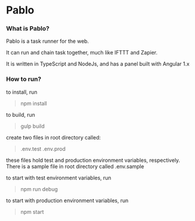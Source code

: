 # Pablo

### What is Pablo?

Pablo is a task runner for the web.

It can run and chain task together, much like IFTTT and Zapier.

It is written in TypeScript and NodeJs, and has a panel built with Angular 1.x

### How to run?

to install, run

> npm install

to build, run

> gulp build

create two files in root directory called:

> .env.test   .env.prod

these files hold test and production environment variables, respectively. There is a sample file in root directory called .env.sample

to start with test environment variables, run

> npm run debug

to start with production environment variables, run

> npm start